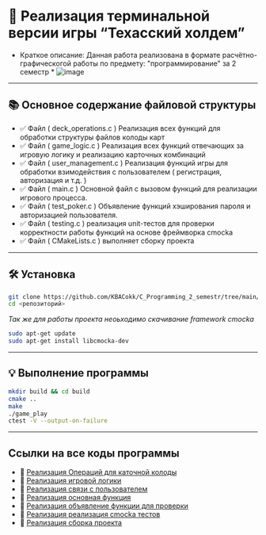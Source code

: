 # 📑 Реализация терминальной версии игры “Техасский холдем”

* Краткое описание: Данная работа реализована в формате расчётно-графическогой работы по предмету: "программирование" за 2 семестр *
![image](https://i.ytimg.com/vi/XYMO3RXUBS0/maxresdefault.jpg)
---

## 📚 Основное содержание файловой структуры
- ✅ Файл ( deck_operations.c ) Реализация всех функций для обработки структуры файлов колоды карт
- ✅ Файл ( game_logic.c ) Реализация всех функций отвечающих за игровую логику и реализацию карточных комбинаций
- ✅ Файл ( user_management.c ) Реализация функций игры для обработки взимодействия с пользователем ( регистрация, авторизация и т.д. )
- ✅ Файл ( main.c ) Основной файл с вызовом функций для реализации игрового процесса.
- ✅ Файл ( test_poker.c ) Объявление функций хэширования пароля и авторизацией пользователя.
- ✅ Файл ( testing.c ) реализация unit-тестов для проверки корректности работы функций на основе фреймворка cmocka
- ✅ Файл ( CMakeLists.c ) выполняет сборку проекта 
---

## 🛠 Установка
```bash
git clone https://github.com/KBACokk/C_Programming_2_semestr/tree/main/<name_pack>
cd <репозиторий>
```
*Так же для работы проекта неоьходимо скачивание framework cmocka*
```bash
sudo apt-get update
sudo apt-get install libcmocka-dev
```
            
---

## 💡 Выполнение программы
```bash
mkdir build && cd build
cmake ..
make
./game_play  
ctest -V --output-on-failure
```

---

## Ссылки на все коды программы
- 📌 [Реализация Операций для каточной колоды](/RGRProg/deck_operations.c)
- 📌 [Реализация игровой логики](/RGRProg/game_logic.c)
- 📌 [Реализация связи с пользователем](/RGRProg/user_management.c)
- 📌 [Реализация основная функция](/RGRProg/main.c)
- 📌 [Реализация объявление функции для проверки](/RGRProg/test_poker.c)
- 📌 [Реализация реализация cmocka тестов](/RGRProg/testing.c)
- 📌 [Реализация сборка проекта](/RGRProg/CMakeLists.c)






